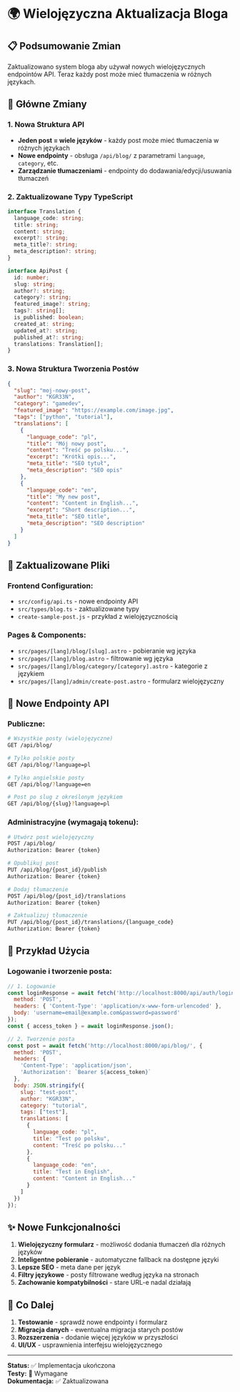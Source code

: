 # 🌍 Wielojęzyczna Aktualizacja Bloga

## 📋 Podsumowanie Zmian

Zaktualizowano system bloga aby używał nowych wielojęzycznych endpointów API. Teraz każdy post może mieć tłumaczenia w różnych językach.

## 🔄 Główne Zmiany

### 1. **Nowa Struktura API** 
- **Jeden post = wiele języków** - każdy post może mieć tłumaczenia w różnych językach
- **Nowe endpointy** - obsługa `/api/blog/` z parametrami `language`, `category`, etc.
- **Zarządzanie tłumaczeniami** - endpointy do dodawania/edycji/usuwania tłumaczeń

### 2. **Zaktualizowane Typy TypeScript**
```typescript
interface Translation {
  language_code: string;
  title: string;
  content: string;
  excerpt?: string;
  meta_title?: string;
  meta_description?: string;
}

interface ApiPost {
  id: number;
  slug: string;
  author?: string;
  category?: string;
  featured_image?: string;
  tags?: string[];
  is_published: boolean;
  created_at: string;
  updated_at?: string;
  published_at?: string;
  translations: Translation[];
}
```

### 3. **Nowa Struktura Tworzenia Postów**
```json
{
  "slug": "moj-nowy-post",
  "author": "KGR33N",
  "category": "gamedev",
  "featured_image": "https://example.com/image.jpg",
  "tags": ["python", "tutorial"],
  "translations": [
    {
      "language_code": "pl",
      "title": "Mój nowy post",
      "content": "Treść po polsku...",
      "excerpt": "Krótki opis...",
      "meta_title": "SEO tytuł",
      "meta_description": "SEO opis"
    },
    {
      "language_code": "en", 
      "title": "My new post",
      "content": "Content in English...",
      "excerpt": "Short description...",
      "meta_title": "SEO title",
      "meta_description": "SEO description"
    }
  ]
}
```

## 📁 Zaktualizowane Pliki

### **Frontend Configuration:**
- `src/config/api.ts` - nowe endpointy API
- `src/types/blog.ts` - zaktualizowane typy
- `create-sample-post.js` - przykład z wielojęzycznością

### **Pages & Components:**
- `src/pages/[lang]/blog/[slug].astro` - pobieranie wg języka
- `src/pages/[lang]/blog.astro` - filtrowanie wg języka  
- `src/pages/[lang]/blog/category/[category].astro` - kategorie z językiem
- `src/pages/[lang]/admin/create-post.astro` - formularz wielojęzyczny

## 🔗 Nowe Endpointy API

### **Publiczne:**
```bash
# Wszystkie posty (wielojęzyczne)
GET /api/blog/

# Tylko polskie posty
GET /api/blog/?language=pl

# Tylko angielskie posty  
GET /api/blog/?language=en

# Post po slug z określonym językiem
GET /api/blog/{slug}?language=pl
```

### **Administracyjne (wymagają tokenu):**
```bash
# Utwórz post wielojęzyczny
POST /api/blog/
Authorization: Bearer {token}

# Opublikuj post
PUT /api/blog/{post_id}/publish
Authorization: Bearer {token}

# Dodaj tłumaczenie
POST /api/blog/{post_id}/translations
Authorization: Bearer {token}

# Zaktualizuj tłumaczenie
PUT /api/blog/{post_id}/translations/{language_code}
Authorization: Bearer {token}
```

## 🎯 Przykład Użycia

### **Logowanie i tworzenie posta:**
```javascript
// 1. Logowanie
const loginResponse = await fetch('http://localhost:8000/api/auth/login', {
  method: 'POST',
  headers: { 'Content-Type': 'application/x-www-form-urlencoded' },
  body: 'username=email@example.com&password=password'
});
const { access_token } = await loginResponse.json();

// 2. Tworzenie posta
const post = await fetch('http://localhost:8000/api/blog/', {
  method: 'POST',
  headers: {
    'Content-Type': 'application/json',
    'Authorization': `Bearer ${access_token}`
  },
  body: JSON.stringify({
    slug: "test-post",
    author: "KGR33N", 
    category: "tutorial",
    tags: ["test"],
    translations: [
      {
        language_code: "pl",
        title: "Test po polsku",
        content: "Treść po polsku..."
      },
      {
        language_code: "en",
        title: "Test in English", 
        content: "Content in English..."
      }
    ]
  })
});
```

## ✨ Nowe Funkcjonalności

1. **Wielojęzyczny formularz** - możliwość dodania tłumaczeń dla różnych języków
2. **Inteligentne pobieranie** - automatyczne fallback na dostępne języki
3. **Lepsze SEO** - meta dane per język
4. **Filtry językowe** - posty filtrowane według języka na stronach
5. **Zachowanie kompatybilności** - stare URL-e nadal działają

## 🚀 Co Dalej

1. **Testowanie** - sprawdź nowe endpointy i formularz
2. **Migracja danych** - ewentualna migracja starych postów
3. **Rozszerzenia** - dodanie więcej języków w przyszłości
4. **UI/UX** - usprawnienia interfejsu wielojęzycznego

---

**Status:** ✅ Implementacja ukończona  
**Testy:** 🔄 Wymagane  
**Dokumentacja:** ✅ Zaktualizowana
